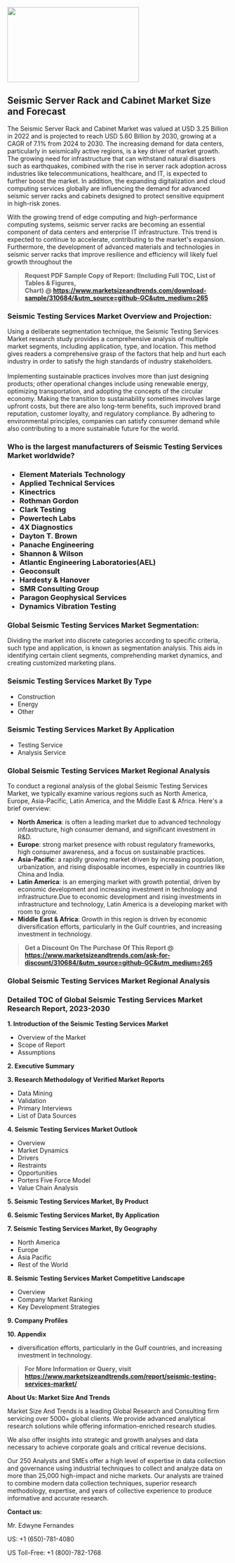 <p><img class="alignnone size-medium wp-image-20088" src="https://ffe5etoiles.com/wp-content/uploads/2024/12/MST1-300x171.png" alt="" width="300" height="171" /></p><h2>Seismic Server Rack and Cabinet Market Size and Forecast</h2><p>The Seismic Server Rack and Cabinet Market was valued at USD 3.25 Billion in 2022 and is projected to reach USD 5.60 Billion by 2030, growing at a CAGR of 7.1% from 2024 to 2030. The increasing demand for data centers, particularly in seismically active regions, is a key driver of market growth. The growing need for infrastructure that can withstand natural disasters such as earthquakes, combined with the rise in server rack adoption across industries like telecommunications, healthcare, and IT, is expected to further boost the market. In addition, the expanding digitalization and cloud computing services globally are influencing the demand for advanced seismic server racks and cabinets designed to protect sensitive equipment in high-risk zones.</p><p>With the growing trend of edge computing and high-performance computing systems, seismic server racks are becoming an essential component of data centers and enterprise IT infrastructure. This trend is expected to continue to accelerate, contributing to the market's expansion. Furthermore, the development of advanced materials and technologies in seismic server racks that improve resilience and efficiency will likely fuel growth throughout the</p><blockquote id="" class=""><strong>Request PDF Sample Copy of Report: (Including Full TOC, List of Tables &amp; Figures, Chart)&nbsp;@&nbsp;<strong><a href="https://www.marketsizeandtrends.com/download-sample/310684/&utm_source=github-GC&utm_medium=265" target="_blank">https://www.marketsizeandtrends.com/download-sample/310684/&utm_source=github-GC&utm_medium=265</a></strong></strong></blockquote><h3 id="" class="">Seismic Testing Services Market&nbsp;Overview and Projection:</h3><p id="" class="">Using a deliberate segmentation technique, the Seismic Testing Services Market research study provides a comprehensive analysis of multiple market segments, including application, type, and location. This method gives readers a comprehensive grasp of the factors that help and hurt each industry in order to satisfy the high standards of industry stakeholders. <br /> <br />Implementing sustainable practices involves more than just designing products; other operational changes include using renewable energy, optimizing transportation, and adopting the concepts of the circular economy. Making the transition to sustainability sometimes involves large upfront costs, but there are also long-term benefits, such improved brand reputation, customer loyalty, and regulatory compliance. By adhering to environmental principles, companies can satisfy consumer demand while also contributing to a more sustainable future for the world.</p><h3 id="" class="">Who is the largest manufacturers of&nbsp;Seismic Testing Services Market worldwide?</h3><h3 class=""><p><ul><li>Element Materials Technology </li><li> Applied Technical Services </li><li> Kinectrics </li><li> Rothman Gordon </li><li> Clark Testing </li><li> Powertech Labs </li><li> 4X Diagnostics </li><li> Dayton T. Brown </li><li> Panache Engineering </li><li> Shannon & Wilson </li><li> Atlantic Engineering Laboratories(AEL) </li><li> Geoconsult </li><li> Hardesty & Hanover </li><li> SMR Consulting Group </li><li> Paragon Geophysical Services </li><li> Dynamics Vibration Testing</li></ul></p></h3><h3 id="" class="">Global&nbsp;Seismic Testing Services Market Segmentation:</h3><p id="" class="">Dividing the market into discrete categories according to specific criteria, such type and application, is known as segmentation analysis. This aids in identifying certain client segments, comprehending market dynamics, and creating customized marketing plans.</p><h3 id="" class="">Seismic Testing Services Market&nbsp;By Type</h3><p><p><ul><li>Construction</li><li> Energy</li><li> Other</p></li></ul></p></p><h3 id="" class="">Seismic Testing Services Market&nbsp;By Application</h3><p class=""><p><ul><li>Testing Service</li><li> Analysis Service</li></ul></p></p><h3 id="" class="">Global Seismic Testing Services Market Regional Analysis</h3><p id="" class="">To conduct a regional analysis of the global Seismic Testing Services Market, we typically examine various regions such as North America, Europe, Asia-Pacific, Latin America, and the Middle East &amp; Africa. Here's a brief overview:</p><ul><li><strong>North America</strong>: is often a leading market due to advanced technology infrastructure, high consumer demand, and significant investment in R&amp;D.</li><li><strong>Europe</strong>: strong market presence with robust regulatory frameworks, high consumer awareness, and a focus on sustainable practices.</li><li><strong>Asia-Pacific</strong>: a rapidly growing market driven by increasing population, urbanization, and rising disposable incomes, especially in countries like China and India.</li><li><strong>Latin America</strong>: is an emerging market with growth potential, driven by economic development and increasing investment in technology and infrastructure.Due to economic development and rising investments in infrastructure and technology, Latin America is a developing market with room to grow.</li><li><strong>Middle East &amp; Africa</strong>: Growth in this region is driven by economic diversification efforts, particularly in the Gulf countries, and increasing investment in technology.</li></ul><blockquote id="" class=""><strong>Get a Discount On The Purchase Of This Report @ <strong><a href="https://www.marketsizeandtrends.com/ask-for-discount/310684/&utm_source=github-GC&utm_medium=265" target="_blank">https://www.marketsizeandtrends.com/ask-for-discount/310684/&utm_source=github-GC&utm_medium=265</a></strong></strong></blockquote><h3 id="" class="">Global Seismic Testing Services Market Regional Analysis</h3><h3 id="" class="">Detailed TOC of Global Seismic Testing Services Market Research Report, 2023-2030</h3><p id="" class=""><strong>1. Introduction of the Seismic Testing Services Market</strong></p><ul><li>Overview of the Market</li><li>Scope of Report</li><li>Assumptions</li></ul><p id="" class=""><strong>2. Executive Summary</strong></p><p id="" class=""><strong>3. Research Methodology of Verified Market Reports</strong></p><ul><li>Data Mining</li><li>Validation</li><li>Primary Interviews</li><li>List of Data Sources</li></ul><p id="" class=""><strong>4. Seismic Testing Services Market Outlook</strong></p><ul><li>Overview</li><li>Market Dynamics</li><li>Drivers</li><li>Restraints</li><li>Opportunities</li><li>Porters Five Force Model</li><li>Value Chain Analysis</li></ul><p id="" class=""><strong>5. Seismic Testing Services Market, By Product</strong></p><p id="" class=""><strong>6. Seismic Testing Services Market, By Application</strong></p><p id="" class=""><strong>7. Seismic Testing Services Market, By Geography</strong></p><ul><li>North America</li><li>Europe</li><li>Asia Pacific</li><li>Rest of the World</li></ul><p id="" class=""><strong>8. Seismic Testing Services Market Competitive Landscape</strong></p><ul><li>Overview</li><li>Company Market Ranking</li><li>Key Development Strategies</li></ul><p id="" class=""><strong>9. Company Profiles</strong></p><p id="" class=""><strong>10. Appendix</strong></p><ul><li>diversification efforts, particularly in the Gulf countries, and increasing investment in technology.</li></ul><blockquote id="" class=""><strong>For More Information or Query, visit <strong><strong><a href="https://www.marketsizeandtrends.com/report/seismic-testing-services-market/" target="_blank">https://www.marketsizeandtrends.com/report/seismic-testing-services-market/</a></strong></strong></strong></blockquote><p id="" class=""><strong>About Us: Market Size And Trends</strong></p><p id="" class="">Market Size And Trends is a leading Global Research and Consulting firm servicing over 5000+ global clients. We provide advanced analytical research solutions while offering information-enriched research studies.</p><p id="" class="">We also offer insights into strategic and growth analyses and data necessary to achieve corporate goals and critical revenue decisions.</p><p id="" class="">Our 250 Analysts and SMEs offer a high level of expertise in data collection and governance using industrial techniques to collect and analyze data on more than 25,000 high-impact and niche markets. Our analysts are trained to combine modern data collection techniques, superior research methodology, expertise, and years of collective experience to produce informative and accurate research.</p><p id="" class=""><strong>Contact us:</strong></p><p id="" class="">Mr. Edwyne Fernandes</p><p id="" class="">US: +1 (650)-781-4080</p><p id="" class="">US Toll-Free: +1 (800)-782-1768</p>

